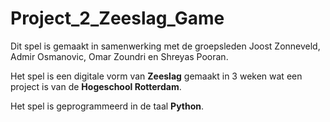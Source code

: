 # Project_2_Zeeslag_Game

Dit spel is gemaakt in samenwerking met de groepsleden Joost Zonneveld, Admir Osmanovic, Omar Zoundri en Shreyas Pooran.

Het spel is een digitale vorm van **Zeeslag** gemaakt in 3 weken wat een project is van de **Hogeschool Rotterdam**.

Het spel is geprogrammeerd in de taal **Python**.
